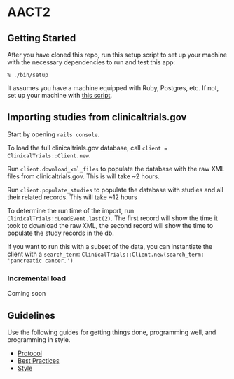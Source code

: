 # AACT2

## Getting Started

After you have cloned this repo, run this setup script to set up your machine
with the necessary dependencies to run and test this app:

    % ./bin/setup

It assumes you have a machine equipped with Ruby, Postgres, etc. If not, set up
your machine with [this script].

[this script]: https://github.com/thoughtbot/laptop

## Importing studies from clinicaltrials.gov

Start by opening `rails console`.

To load the full clinicaltrials.gov database, call `client = ClinicalTrials::Client.new`.

Run `client.download_xml_files` to populate the database with the raw XML files from clinicaltrials.gov. This is will take ~2 hours.

Run `client.populate_studies` to populate the database with studies and all their related records. This will take ~12 hours

To determine the run time of the import, run `ClinicalTrials::LoadEvent.last(2)`. The first record will show the time it took to download the raw XML, the second record will show the time to populate the study records in the db.

If you want to run this with a subset of the data, you can instantiate the client with a `search_term`: `ClinicalTrials::Client.new(search_term: 'pancreatic cancer.')`

### Incremental load
Coming soon

## Guidelines

Use the following guides for getting things done, programming well, and
programming in style.

* [Protocol](http://github.com/thoughtbot/guides/blob/master/protocol)
* [Best Practices](http://github.com/thoughtbot/guides/blob/master/best-practices)
* [Style](http://github.com/thoughtbot/guides/blob/master/style)
